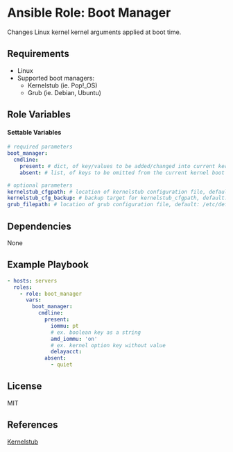 # Ansible Role: Boot Manager

Changes Linux kernel kernel arguments applied at boot time.

## Requirements

- Linux
- Supported boot managers:
  - Kernelstub (ie. Pop!_OS)
  - Grub (ie. Debian, Ubuntu)

## Role Variables

#### Settable Variables
```yaml
# required parameters
boot_manager:
  cmdline:
    present: # dict, of key/values to be added/changed into current kernel boot parameters
    absent: # list, of keys to be omitted from the current kernel boot parameters

# optional parameters
kernelstub_cfgpath: # location of kernelstub configuration file, default: /etc/kernelstub/configuration
kernelstub_cfg_backup: # backup target for kernelstub_cfgpath, default: /etc/default/kernelstub.configuration.BAK
grub_filepath: # location of grub configuration file, default: /etc/default/grub
```

## Dependencies

None

## Example Playbook
```yaml
- hosts: servers
  roles:
    - role: boot_manager
      vars:
        boot_manager:
          cmdline:
            present:
              iommu: pt
              # ex. boolean key as a string
              amd_iommu: 'on'
              # ex. kernel option key without value
              delayacct:
            absent:
              - quiet
```

## License

MIT

## References

[Kernelstub](https://github.]com/isantop/kernelstub)
